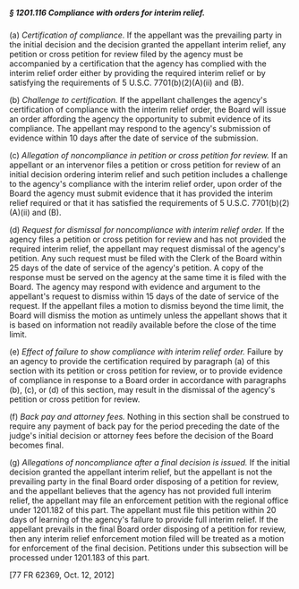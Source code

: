 ##### § 1201.116 Compliance with orders for interim relief. #####

(a) *Certification of compliance.* If the appellant was the prevailing party in the initial decision and the decision granted the appellant interim relief, any petition or cross petition for review filed by the agency must be accompanied by a certification that the agency has complied with the interim relief order either by providing the required interim relief or by satisfying the requirements of 5 U.S.C. 7701(b)(2)(A)(ii) and (B).

(b) *Challenge to certification.* If the appellant challenges the agency's certification of compliance with the interim relief order, the Board will issue an order affording the agency the opportunity to submit evidence of its compliance. The appellant may respond to the agency's submission of evidence within 10 days after the date of service of the submission.

(c) *Allegation of noncompliance in petition or cross petition for review.* If an appellant or an intervenor files a petition or cross petition for review of an initial decision ordering interim relief and such petition includes a challenge to the agency's compliance with the interim relief order, upon order of the Board the agency must submit evidence that it has provided the interim relief required or that it has satisfied the requirements of 5 U.S.C. 7701(b)(2)(A)(ii) and (B).

(d) *Request for dismissal for noncompliance with interim relief order.* If the agency files a petition or cross petition for review and has not provided the required interim relief, the appellant may request dismissal of the agency's petition. Any such request must be filed with the Clerk of the Board within 25 days of the date of service of the agency's petition. A copy of the response must be served on the agency at the same time it is filed with the Board. The agency may respond with evidence and argument to the appellant's request to dismiss within 15 days of the date of service of the request. If the appellant files a motion to dismiss beyond the time limit, the Board will dismiss the motion as untimely unless the appellant shows that it is based on information not readily available before the close of the time limit.

(e) *Effect of failure to show compliance with interim relief order.* Failure by an agency to provide the certification required by paragraph (a) of this section with its petition or cross petition for review, or to provide evidence of compliance in response to a Board order in accordance with paragraphs (b), (c), or (d) of this section, may result in the dismissal of the agency's petition or cross petition for review.

(f) *Back pay and attorney fees.* Nothing in this section shall be construed to require any payment of back pay for the period preceding the date of the judge's initial decision or attorney fees before the decision of the Board becomes final.

(g) *Allegations of noncompliance after a final decision is issued.* If the initial decision granted the appellant interim relief, but the appellant is not the prevailing party in the final Board order disposing of a petition for review, and the appellant believes that the agency has not provided full interim relief, the appellant may file an enforcement petition with the regional office under 1201.182 of this part. The appellant must file this petition within 20 days of learning of the agency's failure to provide full interim relief. If the appellant prevails in the final Board order disposing of a petition for review, then any interim relief enforcement motion filed will be treated as a motion for enforcement of the final decision. Petitions under this subsection will be processed under 1201.183 of this part.

[77 FR 62369, Oct. 12, 2012]